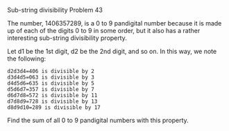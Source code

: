 Sub-string divisibility
Problem 43

The number, 1406357289, is a 0 to 9 pandigital number because it is made up of each of the digits 0 to 9 in some order, but it also has a rather interesting sub-string divisibility property.

Let d1 be the 1st digit, d2 be the 2nd digit, and so on. In this way, we note the following:

    d2d3d4=406 is divisible by 2
    d3d4d5=063 is divisible by 3
    d4d5d6=635 is divisible by 5
    d5d6d7=357 is divisible by 7
    d6d7d8=572 is divisible by 11
    d7d8d9=728 is divisible by 13
    d8d9d10=289 is divisible by 17

Find the sum of all 0 to 9 pandigital numbers with this property.
